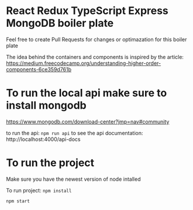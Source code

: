 # React Redux TypeScript Express MongoDB boiler plate
Feel free to create Pull Requests for changes or optimazation for this boiler plate 

The idea behind the containers and components is inspired by the article: https://medium.freecodecamp.org/understanding-higher-order-components-6ce359d761b

# To run the local api make sure to install mongodb
https://www.mongodb.com/download-center?jmp=nav#community

to run the api: `npm run api`
to see the api documentation: http://localhost:4000/api-docs

# To run the project
Make sure you have the newest version of node intalled

To run project: 
`npm install`

`npm start`



